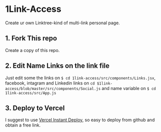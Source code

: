 # 1Link-Access
Create ur own Linktree-kind of multi-link personal page.

## 1. Fork This repo
Create a copy of this repo.

## 2. Edit Name Links on the link file
Just edit some the links on `$ cd 1link-access/src/components/Links.jsx`, facebook, intagram and Linkedin links on `cd $1link-access/blob/master/src/components/Social.js` and name variable on `$ cd 1link-access/src/App.js`

## 3. Deploy to Vercel
I suggest to use [Vercel Instant Deploy](https://vercel.com/), so easy to deploy from github and obtain a free link.
